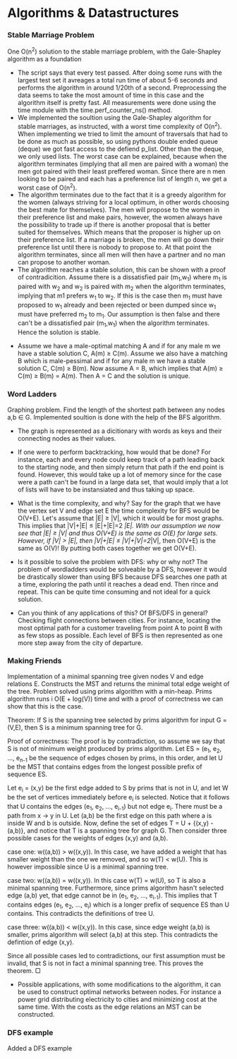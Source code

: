 # Algorithms & Datastructures

### Stable Marriage Problem
One O(n<sup>2</sup>) solution to the stable marriage problem, with the Gale-Shapley algorithm as a foundation
* The script says that every test passed. After doing some runs with the largest test set it avreages a total run time of about 5-6 seconds and performs the algorithm in around 1/20th of a second. Preprocessing the data seems to take the most amount of time in this case and the algorithm itself is pretty fast. All measurements were done using the time module with the time.perf_counter_ns() method.
* We implemented the soultion using the Gale-Shapley algorithm for stable marriages, as instructed, with a worst time complexity of O(n<sup>2</sup>). When implementing we tried to limit the amount of traversals that had to be done as much as possible, so using pythons double ended queue (deque) we got fast access to the defiend p_list. Other than the deque, we only used lists. The worst case can be explained, because when the algorithm terminates (implying that all men are paired with a woman) the men got paired with their least preffered woman. Since there are n men looking to be paired and each has a preference list of length n, we get a worst case of O(n<sup>2</sup>).
* The algorithm terminates due to the fact that it is a greedy algorithm for the women (always striving for a local optimum, in other words choosing the best mate for themselves). The men will propose to the women in their preference list and make pairs, however, the women always have the possibility to trade up if there is another proposal that is better suited for themselves. Which means that the proposer is higher up on their preference list. If a marriage is broken, the men will go down their preference list until there is nobody to propose to. At that point the algorithm terminates, since all men will then have a partner and no man can propose to another woman.
* The algorithm reaches a stable solution, this can be shown with a proof of contradicition. Assume there is a dissatisfied pair (m<sub>1</sub>,w<sub>1</sub>) where m<sub>1</sub> is paired with w<sub>2</sub> and w<sub>2</sub> is paired with m<sub>2</sub> when the algorithm terminates, implying that m1 prefers w<sub>1</sub> to w<sub>2</sub>. If this is the case then m<sub>1</sub> must have proposed to w<sub>1</sub> already and been rejected or been dumped since w<sub>1</sub> must have preferred m<sub>2</sub> to m<sub>1</sub>. Our assumption is then false and there can't be a dissatisfied pair (m<sub>1</sub>,w<sub>1</sub>) when the algorithm terminates. Hence the solution is stable.
* <p>Assume we have a male-optimal matching A and if for any male m we have a stable solution C, A(m) &ge; C(m). Assume we also have a matching B which is male-pessimal and if for any male m we have a stable solution C, C(m) &ge; B(m). Now assume A = B, which implies that A(m) &ge; C(m) &ge; B(m) = A(m). Then A = C and the solution is unique.</p>

### Word Ladders
<p>Graphing problem. Find the length of the shortest path between any nodes a,b &isin; G. Implemented soultion is done with the help of the BFS algorithm.

* The graph is represented as a dicitionary with words as keys and their connecting nodes as their values.
* If one were to perform backtracking, how would that be done? For instance, each and every node could keep track of a path leading back to the starting node, and then simply return that path if the end point is found. However, this would take up a lot of memory since for the case were a path can't be found in a large data set, that would imply that a lot of lists will have to be instansiated and thus taking up space.
*  What is the time complexity, and why? Say for the graph that we have the vertex set V and edge set E the time complexity for BFS would be O(V+E). Let's assume that |E| &ge; |V|, which it would be for most graphs. This implies that |V|+|E| &le; |E|+|E|=2 *|E|. With our assumption we now see that |E| &ge; |V| and thus O(V+E) is the same as O(E) for large sets. However, if |V| > |E|, then |V|+|E| &le; |V|+|V|=2*|V|, then O(V+E) is the same as O(V)! By putting both cases together we get O(V+E). 

* Is it possible to solve the problem with DFS: why or why not? The problem of wordladders would be solveable by a DFS, however it would be drastically slower than using BFS because DFS searches one path at a time, exploring the path until it reaches a dead end. Then rince and repeat. This can be quite time consuming and not ideal for a quick solution.
* Can you think of any applications of this? Of BFS/DFS in general? Checking flight connections between cities. For instance, locating the most optimal path for a customer traveling from point A to point B with as few stops as possible. Each level of BFS is then represented as one more step away from the city of departure.</p>

### Making Friends
<p>Implementation of a minimal spanning tree given nodes V and edge relations E. Constructs the MST and returns the minimal total edge weight of the tree. Problem solved using prims algorithm with a min-heap. Prims algorithm runs i O(E + log(V)) time and with a proof of correctness we can show that this is the case.
 
Theorem: If S is the spanning tree selected by prims algorithm for input G = (V,E), then S is a minimum spanning tree for G.

Proof of correctness: The proof is by contradiction, so assume we say that S is not of minimum weight produced by prims algorithm. Let ES = (e<sub>1</sub>, e<sub>2</sub>, ..., e<sub>n-1</sub> be the sequence of edges chosen by prims, in this order, and let U be the MST that contains edges from the longest possible prefix of sequence ES.

Let e<sub>i</sub> = (x,y) be the first edge added to S by prims that is not in U, and let W be the set of vertices immediately before e<sub>i</sub> is selected. Notice that it follows that U contains the edges (e<sub>1</sub>, e<sub>2</sub>, ..., e<sub>i-1</sub>) but not edge e<sub>i</sub>. There must be a path from x &rarr; y in U. Let (a,b) be the first edge on this path where a is inside W and b is outside. Now, define the set of edges T = U + {(x,y) - (a,b)}, and notice that T is a spanning tree for graph G. Then consider three possible cases for the weights of edges (x,y) and (a,b).

case one: w((a,b)) > w((x,y)). In this case, we have added a weight that has smaller weight than the one we removed, and so w(T) < w(U). This is however impossible since U is a minimal spanning tree.

case two: w((a,b)) = w((x,y)). In this case w(T) = w(U), so T is also a minimal spanning tree. Furthermore, since prims algorithm hasn't selected edge (a,b) yet, that edge cannot be in (e<sub>1</sub>, e<sub>2</sub>, ..., e<sub>i-1</sub>). This implies that T contains edges (e<sub>1</sub>, e<sub>2</sub>, ..., e<sub>i</sub>) which is a longer prefix of sequence ES than U contains. This contradicts the definitions of tree U.

case three: w((a,b)) < w((x,y)). In this case, since edge weight (a,b) is smaller, prims algorithm will select (a,b) at this step. This contradicts the defintion of edge (x,y).

Since all possible cases led to contradictions, our first assumption must be invalid, that S is not in fact a minimal spanning tree. This proves the theorem. &#9634;
 
* Possible applications, with some modifications to the algorithm, it can be used to construct optimal networks between nodes. For instance a power grid distributing electricity to cities and minimizing cost at the same time. With the costs as the edge relations an MST can be constructed.

  
</p>

### DFS example
Added a DFS example

